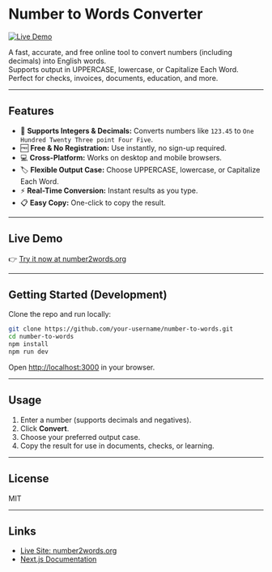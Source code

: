 # Number to Words Converter

[![Live Demo](https://img.shields.io/badge/Live%20Demo-number2words.org-blue)](https://number2words.org)

A fast, accurate, and free online tool to convert numbers (including decimals) into English words.  
Supports output in UPPERCASE, lowercase, or Capitalize Each Word.  
Perfect for checks, invoices, documents, education, and more.

---

## Features

- 🔢 **Supports Integers & Decimals:** Converts numbers like `123.45` to `One Hundred Twenty Three point Four Five`.
- 🆓 **Free & No Registration:** Use instantly, no sign-up required.
- 💻 **Cross-Platform:** Works on desktop and mobile browsers.
- 🏷️ **Flexible Output Case:** Choose UPPERCASE, lowercase, or Capitalize Each Word.
- ⚡ **Real-Time Conversion:** Instant results as you type.
- 📋 **Easy Copy:** One-click to copy the result.

---

## Live Demo

👉 [Try it now at number2words.org](https://number2words.org)

---

## Getting Started (Development)

Clone the repo and run locally:

```bash
git clone https://github.com/your-username/number-to-words.git
cd number-to-words
npm install
npm run dev
```

Open [http://localhost:3000](http://localhost:3000) in your browser.

---

## Usage

1. Enter a number (supports decimals and negatives).
2. Click **Convert**.
3. Choose your preferred output case.
4. Copy the result for use in documents, checks, or learning.

---

## License

MIT

---

## Links

- [Live Site: number2words.org](https://number2words.org)
- [Next.js Documentation](https://nextjs.org/docs)
